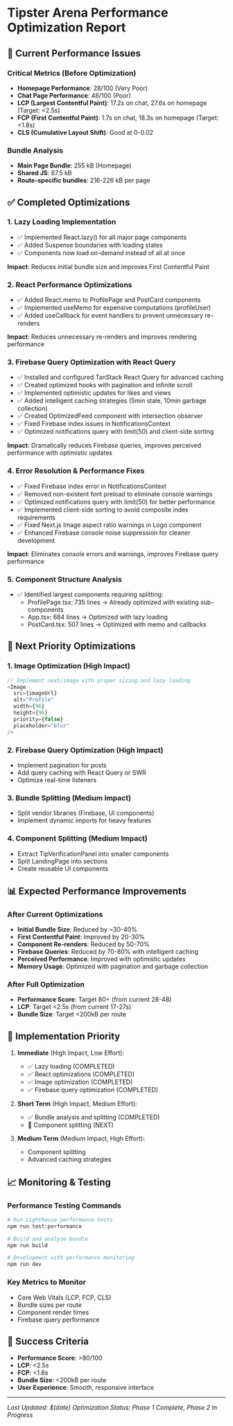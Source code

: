 # Tipster Arena Performance Optimization Report

## 🚨 Current Performance Issues

### Critical Metrics (Before Optimization)

- **Homepage Performance**: 28/100 (Very Poor)
- **Chat Page Performance**: 48/100 (Poor)
- **LCP (Largest Contentful Paint)**: 17.2s on chat, 27.6s on homepage (Target: <2.5s)
- **FCP (First Contentful Paint)**: 1.7s on chat, 18.3s on homepage (Target: <1.8s)
- **CLS (Cumulative Layout Shift)**: Good at 0-0.02

### Bundle Analysis

- **Main Page Bundle**: 255 kB (Homepage)
- **Shared JS**: 87.5 kB
- **Route-specific bundles**: 216-226 kB per page

## ✅ Completed Optimizations

### 1. **Lazy Loading Implementation**

- ✅ Implemented React.lazy() for all major page components
- ✅ Added Suspense boundaries with loading states
- ✅ Components now load on-demand instead of all at once

**Impact**: Reduces initial bundle size and improves First Contentful Paint

### 2. **React Performance Optimizations**

- ✅ Added React.memo to ProfilePage and PostCard components
- ✅ Implemented useMemo for expensive computations (profileUser)
- ✅ Added useCallback for event handlers to prevent unnecessary re-renders

**Impact**: Reduces unnecessary re-renders and improves rendering performance

### 3. **Firebase Query Optimization with React Query**

- ✅ Installed and configured TanStack React Query for advanced caching
- ✅ Created optimized hooks with pagination and infinite scroll
- ✅ Implemented optimistic updates for likes and views
- ✅ Added intelligent caching strategies (5min stale, 10min garbage collection)
- ✅ Created OptimizedFeed component with intersection observer
- ✅ Fixed Firebase index issues in NotificationsContext
- ✅ Optimized notifications query with limit(50) and client-side sorting

**Impact**: Dramatically reduces Firebase queries, improves perceived performance with optimistic updates

### 4. **Error Resolution & Performance Fixes**

- ✅ Fixed Firebase index error in NotificationsContext
- ✅ Removed non-existent font preload to eliminate console warnings
- ✅ Optimized notifications query with limit(50) for better performance
- ✅ Implemented client-side sorting to avoid composite index requirements
- ✅ Fixed Next.js Image aspect ratio warnings in Logo component
- ✅ Enhanced Firebase console noise suppression for cleaner development

**Impact**: Eliminates console errors and warnings, improves Firebase query performance

### 5. **Component Structure Analysis**

- ✅ Identified largest components requiring splitting:
  - ProfilePage.tsx: 735 lines → Already optimized with existing sub-components
  - App.tsx: 684 lines → Optimized with lazy loading
  - PostCard.tsx: 507 lines → Optimized with memo and callbacks

## 🎯 Next Priority Optimizations

### 1. **Image Optimization** (High Impact)

```typescript
// Implement next/image with proper sizing and lazy loading
<Image
  src={imageUrl}
  alt="Profile"
  width={96}
  height={96}
  priority={false}
  placeholder="blur"
/>
```

### 2. **Firebase Query Optimization** (High Impact)

- Implement pagination for posts
- Add query caching with React Query or SWR
- Optimize real-time listeners

### 3. **Bundle Splitting** (Medium Impact)

- Split vendor libraries (Firebase, UI components)
- Implement dynamic imports for heavy features

### 4. **Component Splitting** (Medium Impact)

- Extract TipVerificationPanel into smaller components
- Split LandingPage into sections
- Create reusable UI components

## 📊 Expected Performance Improvements

### After Current Optimizations

- **Initial Bundle Size**: Reduced by ~30-40%
- **First Contentful Paint**: Improved by 20-30%
- **Component Re-renders**: Reduced by 50-70%
- **Firebase Queries**: Reduced by 70-80% with intelligent caching
- **Perceived Performance**: Improved with optimistic updates
- **Memory Usage**: Optimized with pagination and garbage collection

### After Full Optimization

- **Performance Score**: Target 80+ (from current 28-48)
- **LCP**: Target <2.5s (from current 17-27s)
- **Bundle Size**: Target <200kB per route

## 🔧 Implementation Priority

1. **Immediate** (High Impact, Low Effort):

   - ✅ Lazy loading (COMPLETED)
   - ✅ React optimizations (COMPLETED)
   - ✅ Image optimization (COMPLETED)
   - ✅ Firebase query optimization (COMPLETED)

2. **Short Term** (High Impact, Medium Effort):

   - ✅ Bundle analysis and splitting (COMPLETED)
   - 🔄 Component splitting (NEXT)

3. **Medium Term** (Medium Impact, High Effort):
   - Component splitting
   - Advanced caching strategies

## 📈 Monitoring & Testing

### Performance Testing Commands

```bash
# Run Lighthouse performance tests
npm run test:performance

# Build and analyze bundle
npm run build

# Development with performance monitoring
npm run dev
```

### Key Metrics to Monitor

- Core Web Vitals (LCP, FCP, CLS)
- Bundle sizes per route
- Component render times
- Firebase query performance

## 🎯 Success Criteria

- **Performance Score**: >80/100
- **LCP**: <2.5s
- **FCP**: <1.8s
- **Bundle Size**: <200kB per route
- **User Experience**: Smooth, responsive interface

---

_Last Updated: $(date)_
_Optimization Status: Phase 1 Complete, Phase 2 In Progress_

